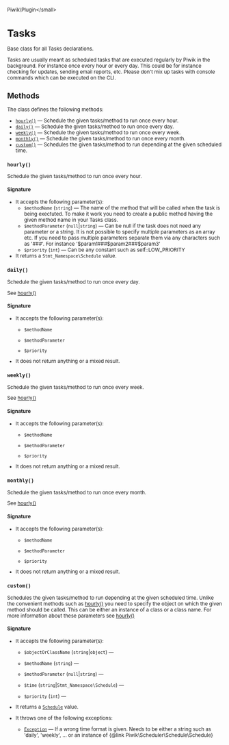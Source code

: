 <small>Piwik\Plugin\</small>

Tasks
=====

Base class for all Tasks declarations.

Tasks are usually meant as scheduled tasks that are executed regularly by Piwik in the background. For instance
once every hour or every day. This could be for instance checking for updates, sending email reports, etc.
Please don't mix up tasks with console commands which can be executed on the CLI.

Methods
-------

The class defines the following methods:

- [`hourly()`](#hourly) &mdash; Schedule the given tasks/method to run once every hour.
- [`daily()`](#daily) &mdash; Schedule the given tasks/method to run once every day.
- [`weekly()`](#weekly) &mdash; Schedule the given tasks/method to run once every week.
- [`monthly()`](#monthly) &mdash; Schedule the given tasks/method to run once every month.
- [`custom()`](#custom) &mdash; Schedules the given tasks/method to run depending at the given scheduled time.

<a name="hourly" id="hourly"></a>
<a name="hourly" id="hourly"></a>
### `hourly()`

Schedule the given tasks/method to run once every hour.

#### Signature

-  It accepts the following parameter(s):
    - `$methodName` (`string`) &mdash;
       The name of the method that will be called when the task is being exectuted. To make it work you need to create a public method having the given method name in your Tasks class.
    - `$methodParameter` (`null`|`string`) &mdash;
       Can be null if the task does not need any parameter or a string. It is not possible to specify multiple parameters as an array etc. If you need to pass multiple parameters separate them via any characters such as '###'. For instance '$param1###$param2###$param3'
    - `$priority` (`int`) &mdash;
       Can be any constant such as self::LOW_PRIORITY
- It returns a `Stmt_Namespace\Schedule` value.

<a name="daily" id="daily"></a>
<a name="daily" id="daily"></a>
### `daily()`

Schedule the given tasks/method to run once every day.

See [hourly()](/api-reference/Piwik/Plugin/Tasks#hourly)

#### Signature

-  It accepts the following parameter(s):
    - `$methodName`
      
    - `$methodParameter`
      
    - `$priority`
      
- It does not return anything or a mixed result.

<a name="weekly" id="weekly"></a>
<a name="weekly" id="weekly"></a>
### `weekly()`

Schedule the given tasks/method to run once every week.

See [hourly()](/api-reference/Piwik/Plugin/Tasks#hourly)

#### Signature

-  It accepts the following parameter(s):
    - `$methodName`
      
    - `$methodParameter`
      
    - `$priority`
      
- It does not return anything or a mixed result.

<a name="monthly" id="monthly"></a>
<a name="monthly" id="monthly"></a>
### `monthly()`

Schedule the given tasks/method to run once every month.

See [hourly()](/api-reference/Piwik/Plugin/Tasks#hourly)

#### Signature

-  It accepts the following parameter(s):
    - `$methodName`
      
    - `$methodParameter`
      
    - `$priority`
      
- It does not return anything or a mixed result.

<a name="custom" id="custom"></a>
<a name="custom" id="custom"></a>
### `custom()`

Schedules the given tasks/method to run depending at the given scheduled time. Unlike the convenient methods
such as [hourly()](/api-reference/Piwik/Plugin/Tasks#hourly) you need to specify the object on which the given method should be called. This can be
either an instance of a class or a class name. For more information about these parameters see [hourly()](/api-reference/Piwik/Plugin/Tasks#hourly)

#### Signature

-  It accepts the following parameter(s):
    - `$objectOrClassName` (`string`|`object`) &mdash;
      
    - `$methodName` (`string`) &mdash;
      
    - `$methodParameter` (`null`|`string`) &mdash;
      
    - `$time` (`string`|`Stmt_Namespace\Schedule`) &mdash;
      
    - `$priority` (`int`) &mdash;
      
- It returns a [`Schedule`](../../Piwik/Scheduler/Schedule/Schedule.md) value.
- It throws one of the following exceptions:
    - [`Exception`](http://php.net/class.Exception) &mdash; If a wrong time format is given. Needs to be either a string such as &#039;daily&#039;, &#039;weekly&#039;, ...
                   or an instance of {@link Piwik\Scheduler\Schedule\Schedule}


